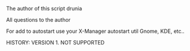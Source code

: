 The author of this script drunia

All questions to the author


For add to autostart use your X-Manager autostart util Gnome, KDE, etc..


HISTORY:
VERSION 1. NOT SUPPORTED
